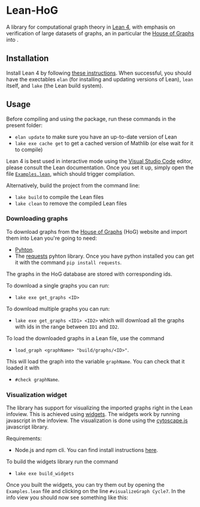 # Lean-HoG

A library for computational graph theory in [Lean 4](https://leanprover.github.io), with emphasis on verification of large datasets of graphs, an in particular the [House of Graphs](http://hog.grinvin.org/) into .

## Installation

Install Lean 4 by following [these instructions](https://leanprover-community.github.io/get_started.html). 
When successful, you should have the exectables `elan` (for installing and updating versions of Lean), `lean` itself, and `lake` (the Lean build system).

## Usage

Before compiling and using the package, run these commands in the present folder:

* `elan update` to make sure you have an up-to-date version of Lean
* `lake exe cache get` to get a cached version of Mathlib (or else wait for it to compile)

Lean 4 is best used in interactive mode using the [Visual Studio Code](https://code.visualstudio.com) editor, please consult the Lean documentation.
Once you set it up, simply open the file [`Examples.lean`](Examples.lean), which should trigger compilation.

Alternatively, build the project from the command line:

* `lake build` to compile the Lean files
* `lake clean` to remove the compiled Lean files

### Downloading graphs

To download graphs from the [House of Graphs](https://houseofgraphs.org/) (HoG) website and import them into Lean
you're going to need:
* [Pyhton](https://www.python.org/).
* The [requests](https://pypi.org/project/requests/) pyhton library.
    Once you have python installed you can get it with the command `pip install requests`.

The graphs in the HoG database are stored with corresponding ids.

To download a single graphs you can run:
* `lake exe get_graphs <ID>`

To download multiple graphs you can run:
* `lake exe get_graphs <ID1> <ID2>`
which will download all the graphs with ids in the range between `ID1` and `ID2`.

To load the downloaded graphs in a Lean file, use the command
* `load_graph <graphName> "build/graphs/<ID>"`.

This will load the graph into the variable `graphName`.
You can check that it loaded it with
* `#check graphName`.

### Visualization widget

The library has support for visualizing the imported graphs right in the Lean infoview.
This is achieved using [widgets](https://lean-lang.org/lean4/doc/examples/widgets.lean.html).
The widgets work by running javascript in the infoview.
The visualization is done using the [cytoscape.js](https://js.cytoscape.org/) javascript library.

Requirements:
* Node.js and npm cli. You can find install instructions [here](https://docs.npmjs.com/downloading-and-installing-node-js-and-npm).

To build the widgets library run the command
* `lake exe build_widgets`

Once you built the widgets, you can try them out by opening the `Examples.lean` file
and clicking on the line `#visualizeGraph Cycle7`. In the info view you should now see
something like this:



